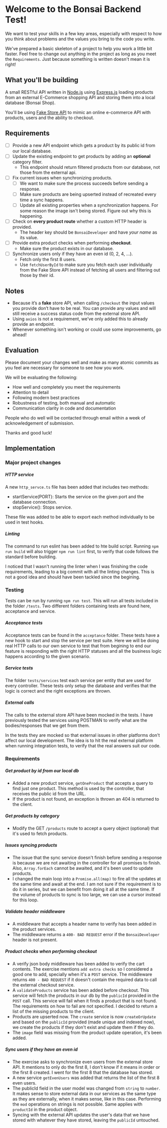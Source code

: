 # Welcome to the Bonsai Backend Test!

We want to test your skills in a few key areas, especially with respect to how you think about problems and the values you bring to the code you write.

We've prepared a basic skeleton of a project to help you work a little bit faster. Feel free to change out anything in the project as long as you meet the `Requirements`. Just because something is written doesn't mean it is right!

## What you'll be building

A small RESTful API written in [Node.js](https://nodejs.org/en/) using [Express.js](https://expressjs.com/) loading products from an external E-Commerce shopping API and storing them into a local database (Bonsai Shop).

You'll be using [Fake Store API](https://fakestoreapi.com) to mimic an online e-commerce API with products, users and the ability to checkout.

## Requirements

- [ ] Provide a new API endpoint which gets a product by its public id from our local database.
- [ ] Update the existing endpoint to get products by adding an **optional** category filter.
  - This endpoint should return filtered products from our database, not those from the external api.
- [ ] Fix current issues when synchronizing products.
  - [ ] We want to make sure the process succeeds before sending a response.
  - [ ] Make sure products are being upserted instead of recreated every time a sync happens.
  - [ ] Update all existing properties when a synchronization happens. For some reason the image isn't being stored. Figure out why this is happening.
- [ ] Check on **every product route** whether a custom HTTP header is provided.
  - The header key should be `BonsaiDeveloper` and have *your name* as its value.
- [ ] Provide extra product checks when performing **checkout**.
  - Make sure the product exists in our database.
- [ ] Synchronize users only if they have an even id (0, 2, 4, ...).
  - Fetch only the first 8 users.
  - Use `fetchUserById` to make sure you fetch each user individually from the Fake Store API instead of fetching all users and filtering out those by their id.

## Notes

- Because it’s a **fake** store API, when calling `/checkout` the input values you provide don’t have to be real. You can provide any values and will still receive a success status code from the external store API.
- Using `axios` is not a requirement, we’ve only added this to already provide an endpoint.
- Whenever something isn't working or could use some improvements, go ahead!

## Evaluation

Please document your changes well and make as many atomic commits as you feel are necessary for someone to see how you work.

We will be evaluating the following:

- How well and completely you meet the requirements
- Attention to detail
- Following modern best practices
- Robustness of testing, both manual and automatic
- Communication clarity in code and documentation

People who do well will be contacted through email within a week of acknowledgement of submission.

Thanks and good luck!

## Implementation

### Major project changes

##### HTTP service
A new `http_servce.ts` file has been added that includes two methods:
- startService(PORT): Starts the service on the given port and the database connection.
- stopService(): Stops service.

These file was added to be able to export each method individually to be used in test hooks.

##### Linting
The command to run eslint has been added to hte build script. Running `npm run build` will also trigger `npm run lint` first, to verify that code follows the standard before building.

I noticed that I wasn't running the linter when I was finishing the code requirements, leading to a big commit with all the linting changes. This is not a good idea and should have been tackled since the begining.

### Testing
Tests can be run by running `npm run test`. This will run all tests included in the folder `/tests`. Two different folders containing tests are found here, acceptance and service.

##### Acceptance tests
Acceptance tests can be found in the `acceptance` folder. These tests have a new hook to start and stop the service per test suite. Here we will be doing real HTTP calls to our own service to test that from begining to end our feature is responding with the right HTTP statuses and all the business logic happens according to the given scenario.

##### Service tests
The folder `tests/services` test each service per entity that are used for every controller. These tests only setup the database and verifies that the logic is correct and the right exceptions are thrown.

##### External calls

The calls to the external store API have been mocked in the tests. I have previously tested the services using POSTMAN to verify what are the bodies/responses that we get from them. 

In the tests they are mocked so that external issues in other platforms don't affect our local development. The idea is to hit the real external platform when running integration tests, to verify that the real answers suit our code.


### Requirements

##### Get product by id from our local db
- Added a new product service, `getOneProduct` that accepts a query to find just one product. This method is used by the controller, that receives the public id from the URL.
- If the product is not found, an exception is thrown an 404 is returned to the client.

##### Get products by category
- Modify the GET `/products` route to accept a query object (optional) that it's used to fetch products.

##### Issues syncing products
- The issue that the sync service doesn't finish before sending a response is because we are not awaiting in the controller for all promises to finish. Also, `Array.forEach` cannot be awaited, and it's been used to update products.
- I changed the main loop into a `Promise.all(map)` to fire all the updates at the same time and await at the end. I am not sure if the requirement is to do it in series, but we can benefit from doing it all at the same time. If the volume of products to sync is too large, we can use a cursor instead for this loop.

##### Validate header middleware
- A middleware that accepts a header name to verify has been added in the product services.
- The middleware returns a `400- BAD REQUEST` error if the `BonsaiDeveloper` header is not present.

##### Product checks when performing checkout
- A verify json body middleware has been added to verify the cart contents. The exercise mentions `add extra checks` so I considered a good one to add, specially when it's a `POST` service. The middleware returns `400 - BAD REQUEST` if it doesn't contain the required data to call the external checkout service.
- A `validateProducts` service has been added before checkout. This service will fetch the products in our db by the `publicId` provided in the `POST` call. This service will fail when it finds a product that is not found. The requirements on how to fail are not specified. I decided to return a list of the missing products to the client.
- Products are upserted now. The `create` service is now `createOrUpdate` and based on the `publicId` provided (made unique and indexed now), we create the products if they don't exist and update them if they do.
- The `image` field was missing from the product update operation, it's been added.

##### Sync users if they have an even id
- The exercise asks to synchronize even users from the external store API. It mentions to only do the first 8, I don't know if it means in order or the first 8 created. I went for the first 8 that the database has stored.
- A new service `getEvenUsers` was added that returns the list of the first 8 even users.
- The publicId field in the user model was changed from `string` to `number`. It makes sense to store external data in our services as the same type as they are externally, when it makes sense, like in this case. Performing the `mod` operations on strings is not possible. Same applies with `productId` in the product object.
- Syncing with the external API updates the user's data that we have stored with whatever they have stored, leaving the `publicId` untouched.

